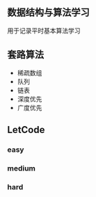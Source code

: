 ## 数据结构与算法学习

用于记录平时基本算法学习

## 套路算法

- 稀疏数组
- 队列
- 链表
- 深度优先
- 广度优先

## LetCode

### easy

### medium

### hard
